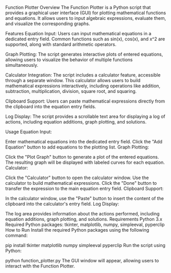 Function Plotter
Overview
The Function Plotter is a Python script that provides a graphical user interface (GUI) for plotting mathematical functions and equations. It allows users to input algebraic expressions, evaluate them, and visualize the corresponding graphs.

Features
Equation Input: Users can input mathematical equations in a dedicated entry field. Common functions such as sin(x), cos(x), and x^2 are supported, along with standard arithmetic operators.

Graph Plotting: The script generates interactive plots of entered equations, allowing users to visualize the behavior of multiple functions simultaneously.

Calculator Integration: The script includes a calculator feature, accessible through a separate window. This calculator allows users to build mathematical expressions interactively, including operations like addition, subtraction, multiplication, division, square root, and squaring.

Clipboard Support: Users can paste mathematical expressions directly from the clipboard into the equation entry fields.

Log Display: The script provides a scrollable text area for displaying a log of actions, including equation additions, graph plotting, and solutions.

Usage
Equation Input:

Enter mathematical equations into the dedicated entry field.
Click the "Add Equation" button to add equations to the plotting list.
Graph Plotting:

Click the "Plot Graph" button to generate a plot of the entered equations.
The resulting graph will be displayed with labeled curves for each equation.
Calculator:

Click the "Calculator" button to open the calculator window.
Use the calculator to build mathematical expressions.
Click the "Done" button to transfer the expression to the main equation entry field.
Clipboard Support:

In the calculator window, use the "Paste" button to insert the content of the clipboard into the calculator's entry field.
Log Display:

The log area provides information about the actions performed, including equation additions, graph plotting, and solutions.
Requirements
Python 3.x
Required Python packages: tkinter, matplotlib, numpy, simpleeval, pyperclip
How to Run
Install the required Python packages using the following command:

pip install tkinter matplotlib numpy simpleeval pyperclip
Run the script using Python:

python function_plotter.py
The GUI window will appear, allowing users to interact with the Function Plotter.
